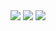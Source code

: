   <img src = "https://github-readme-stats.vercel.app/api?username=fodelf&show_icons=true&theme=tokyonight&line_height=27&count_private=true">
  <img src = "https://github-readme-stats.vercel.app/api/top-langs/?username=fodelf&theme=radical">
  <img src= "https://activity-graph.herokuapp.com/graph?username=fodelf&theme=redical">
